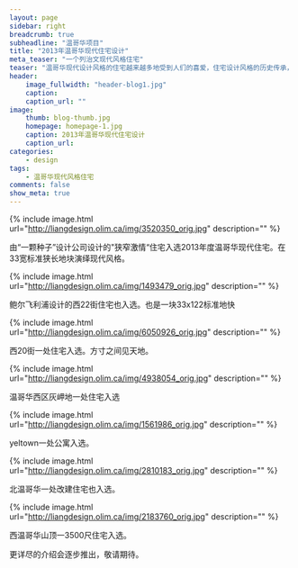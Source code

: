 ```yaml
---
layout: page
sidebar: right
breadcrumb: true
subheadline: "温哥华项目"
title: "2013年温哥华现代住宅设计"
meta_teaser: "一个列治文现代风格住宅"
teaser: "温哥华现代设计风格的住宅越来越多地受到人们的喜爱，住宅设计风格的历史传承，在当代新型材料的施工技术的配合下，使得设计手法和风格越来越多样化，温哥华这个适合人类居住的加拿大西海岸城市里，散落着众多的现代设计风格的住宅。有温哥华当地机构评选出2013年度现代风格住宅。现摘选如下，供大家欣赏。"
header:
    image_fullwidth: "header-blog1.jpg"
    caption:
    caption_url: ""
image:
    thumb: blog-thumb.jpg
    homepage: homepage-1.jpg
    caption: 2013年温哥华现代住宅设计
    caption_url:
categories:
    - design
tags:
    - 温哥华现代风格住宅
comments: false
show_meta: true
---
```


{% include image.html url="http://liangdesign.olim.ca/img/3520350_orig.jpg" description="" %}

由“一颗种子”设计公司设计的"狭窄激情“住宅入选2013年度温哥华现代住宅。在33宽标准狭长地块演绎现代风格。

{% include image.html url="http://liangdesign.olim.ca/img/1493479_orig.jpg" description="" %}

鲍尔飞利浦设计的西22街住宅也入选。也是一块33x122标准地快

{% include image.html url="http://liangdesign.olim.ca/img/6050926_orig.jpg" description="" %}

西20街一处住宅入选。方寸之间见天地。

{% include image.html url="http://liangdesign.olim.ca/img/4938054_orig.jpg" description="" %}

温哥华西区灰岬地一处住宅入选

{% include image.html url="http://liangdesign.olim.ca/img/1561986_orig.jpg" description="" %}

yeltown一处公寓入选。

{% include image.html url="http://liangdesign.olim.ca/img/2810183_orig.jpg" description="" %}

北温哥华一处改建住宅也入选。

{% include image.html url="http://liangdesign.olim.ca/img/2183760_orig.jpg" description="" %}

<p>西温哥华山顶一3500尺住宅入选。</p>
更详尽的介绍会逐步推出，敬请期待。
